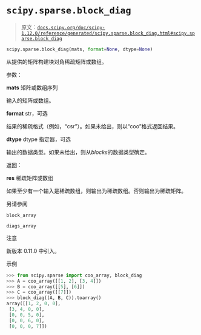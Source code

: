 # `scipy.sparse.block_diag`

> 原文：[`docs.scipy.org/doc/scipy-1.12.0/reference/generated/scipy.sparse.block_diag.html#scipy.sparse.block_diag`](https://docs.scipy.org/doc/scipy-1.12.0/reference/generated/scipy.sparse.block_diag.html#scipy.sparse.block_diag)

```py
scipy.sparse.block_diag(mats, format=None, dtype=None)
```

从提供的矩阵构建块对角稀疏矩阵或数组。

参数：

**mats** 矩阵或数组序列

输入的矩阵或数组。

**format** str，可选

结果的稀疏格式（例如，“csr”）。如果未给出，则以“coo”格式返回结果。

**dtype** dtype 指定器，可选

输出的数据类型。如果未给出，则从*blocks*的数据类型确定。

返回：

**res** 稀疏矩阵或数组

如果至少有一个输入是稀疏数组，则输出为稀疏数组。否则输出为稀疏矩阵。

另请参阅

`block_array`

`diags_array`

注意

新版本 0.11.0 中引入。

示例

```py
>>> from scipy.sparse import coo_array, block_diag
>>> A = coo_array([[1, 2], [3, 4]])
>>> B = coo_array([[5], [6]])
>>> C = coo_array([[7]])
>>> block_diag((A, B, C)).toarray()
array([[1, 2, 0, 0],
 [3, 4, 0, 0],
 [0, 0, 5, 0],
 [0, 0, 6, 0],
 [0, 0, 0, 7]]) 
```
